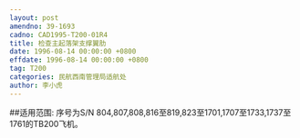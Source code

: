 ```yaml
---
layout: post
amendno: 39-1693
cadno: CAD1995-T200-01R4
title: 检查主起落架支撑翼肋
date: 1996-08-14 00:00:00 +0800
effdate: 1996-08-14 00:00:00 +0800
tag: T200
categories: 民航西南管理局适航处
author: 李小虎
---
```


##适用范围:
序号为S/N 804,807,808,816至819,823至1701,1707至1733,1737至1761的TB200飞机。

